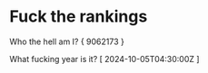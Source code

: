 # Fuck the rankings

Who the hell am I?
{ 9062173 }

What fucking year is it?
[ 2024-10-05T04:30:00Z ]

